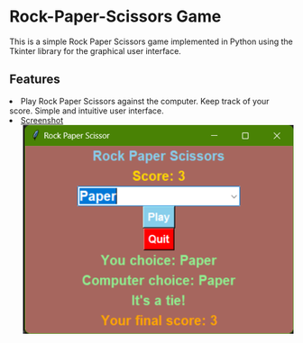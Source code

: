 # Rock-Paper-Scissors Game
This is a simple Rock Paper Scissors game implemented in Python using the Tkinter library for the graphical user interface.

## Features
<li>
  Play Rock Paper Scissors against the computer.
  Keep track of your score.
  Simple and intuitive user interface.
</li>

<li><u>Screenshot</u>
  <ul><img src="preview/rpc.png"></ul>
</li>
